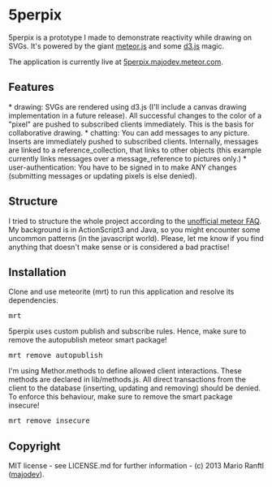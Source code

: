 <h1>5perpix</h1>
5perpix is a prototype I made to demonstrate reactivity while drawing on SVGs. It's powered by the giant <a href="http://www.meteor.com">meteor.js</a> and some <a href="http://d3js.org/">d3.js</a> magic.

The application is currently live at <a href="http://5perpix.majodev.meteor.com">5perpix.majodev.meteor.com</a>.

<h2>Features</h2>
* drawing: SVGs are rendered using d3.js (I'll include a canvas drawing implementation in a future release). All successful changes to the color of a "pixel" are pushed to subscribed clients immediately. This is the basis for collaborative drawing.
* chatting: You can add messages to any picture. Inserts are immediately pushed to subscribed clients. Internally, messages are linked to a reference_collection, that links to other objects (this example currently links messages over a message_reference to pictures only.)
* user-authentication: You have to be signed in to make ANY changes (submitting messages or updating pixels is else denied).

<h2>Structure</h2>
I tried to structure the whole project according to the <a href="https://github.com/oortcloud/unofficial-meteor-faq">unofficial meteor FAQ</a>. My background is in ActionScript3 and Java, so you might encounter some uncommon patterns (in the javascript world). Please, let me know if you find anything that doesn't make sense or is considered a bad practise!

<h2>Installation</h2>
Clone and use meteorite (mrt) to run this application and resolve its dependencies.
<pre>mrt</pre>

5perpix uses custom publish and subscribe rules. Hence, make sure to remove the autopublish meteor smart package!
<pre>mrt remove autopublish</pre>

I'm using Methor.methods to define allowed client interactions. These methods are declared in lib/methods.js. All direct transactions from the client to the database (inserting, updating and removing) should be denied. To enforce this behaviour, make sure to remove the smart package insecure! 
<pre>mrt remove insecure</pre>

<h2>Copyright</h2>
MIT license - see LICENSE.md for further information -
(c) 2013 Mario Ranftl (<a href="http://www.majodev.com">majodev</a>).